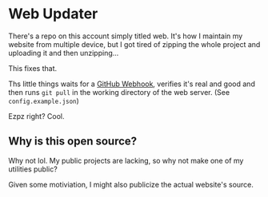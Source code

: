 # Web Updater

There's a repo on this account simply titled web. It's how I maintain my website from multiple device, but I got tired of zipping the whole project and uploading it and then unzipping... 

This fixes that.

Ths little things waits for a [GitHub Webhook](https://developer.github.com/webhooks/), verifies it's real and good and then runs `git pull` in the working directory of the web server. (See `config.example.json`)

Ezpz right? Cool.

## Why is this open source?
Why not lol. My public projects are lacking, so why not make one of my utilities public? 

Given some motiviation, I might also publicize the actual website's source.  